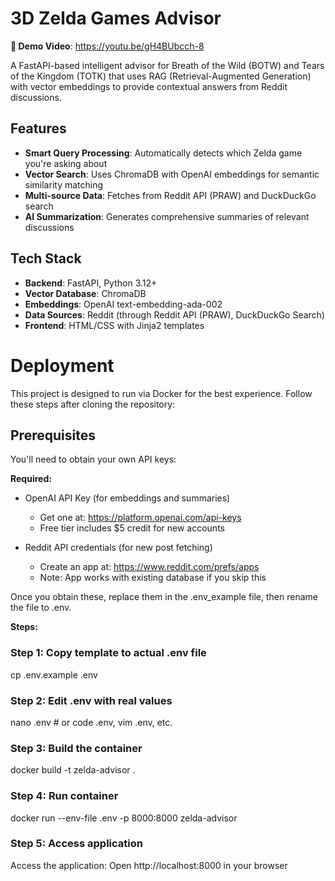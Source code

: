 # 3D Zelda Games Advisor

**🎥 Demo Video**: https://youtu.be/gH4BUbcch-8

A FastAPI-based intelligent advisor for Breath of the Wild (BOTW) and Tears of the Kingdom (TOTK) that uses RAG (Retrieval-Augmented Generation) with vector embeddings to provide contextual answers from Reddit discussions.

## Features

- **Smart Query Processing**: Automatically detects which Zelda game you're asking about
- **Vector Search**: Uses ChromaDB with OpenAI embeddings for semantic similarity matching
- **Multi-source Data**: Fetches from Reddit API (PRAW) and DuckDuckGo search
- **AI Summarization**: Generates comprehensive summaries of relevant discussions

## Tech Stack

- **Backend**: FastAPI, Python 3.12+
- **Vector Database**: ChromaDB
- **Embeddings**: OpenAI text-embedding-ada-002
- **Data Sources**: Reddit (through Reddit API (PRAW), DuckDuckGo Search)
- **Frontend**: HTML/CSS with Jinja2 templates

# Deployment

This project is designed to run via Docker for the best experience. Follow these steps after cloning the repository:

## Prerequisites

You'll need to obtain your own API keys:

**Required:**
- OpenAI API Key (for embeddings and summaries)
  - Get one at: https://platform.openai.com/api-keys
  - Free tier includes $5 credit for new accounts

- Reddit API credentials (for new post fetching)
  - Create an app at: https://www.reddit.com/prefs/apps
  - Note: App works with existing database if you skip this

Once you obtain these, replace them in the .env_example file, then rename the file to .env.

**Steps:**
### Step 1: Copy template to actual .env file
cp .env.example .env

### Step 2: Edit .env with real values
nano .env  # or code .env, vim .env, etc.

### Step 3: Build the container
docker build -t zelda-advisor .

### Step 4: Run container
docker run --env-file .env -p 8000:8000 zelda-advisor

### Step 5: Access application
Access the application: Open http://localhost:8000 in your browser
